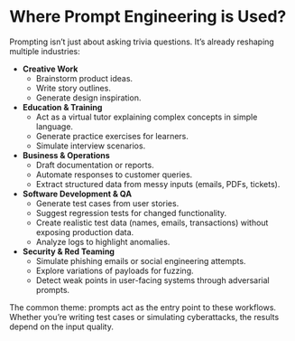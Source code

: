 <h1>Where Prompt Engineering is Used?</h1>
<p>Prompting isn’t just about asking trivia questions. It’s already reshaping multiple industries:</p>
<ul>
	<li>
		<b>Creative Work</b>
		<ul>
			<li>Brainstorm product ideas.</li>
			<li>Write story outlines.</li>
			<li>Generate design inspiration.</li>
		</ul>
	</li>
	<li>
		<b>Education & Training</b>
		<ul>
			<li>Act as a virtual tutor explaining complex concepts in simple language.</li>
			<li>Generate practice exercises for learners.</li>
			<li>Simulate interview scenarios.</li>
		</ul>
	</li>
	<li>
		<b>Business & Operations</b>
		<ul>
			<li>Draft documentation or reports.</li>
			<li>Automate responses to customer queries.</li>
			<li>Extract structured data from messy inputs (emails, PDFs, tickets).</li>
		</ul>
	</li>
	<li>
		<b>Software Development & QA</b>
		<ul>
			<li>Generate test cases from user stories.</li>
			<li>Suggest regression tests for changed functionality.</li>
			<li>Create realistic test data (names, emails, transactions) without exposing production data.</li>
			<li>Analyze logs to highlight anomalies.</li>
		</ul>
	</li>
	<li>
		<b>Security & Red Teaming</b>
		<ul>
			<li>Simulate phishing emails or social engineering attempts.</li>
			<li>Explore variations of payloads for fuzzing.</li>
			<li>Detect weak points in user-facing systems through adversarial prompts.</li>
		</ul>
	</li>
</ul>
<p>The common theme: prompts act as the entry point to these workflows. Whether you’re writing test cases or simulating cyberattacks, the results depend on the input quality.</p>